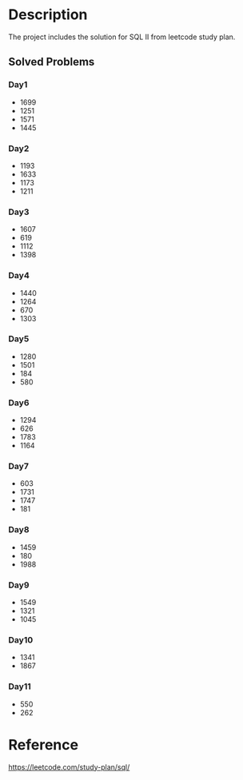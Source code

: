 # Description
The project includes the solution for SQL II from leetcode study plan.

## Solved Problems
### Day1
- 1699
- 1251
- 1571
- 1445
### Day2
- 1193
- 1633
- 1173
- 1211
### Day3
- 1607
- 619
- 1112
- 1398
### Day4
- 1440
- 1264
- 670
- 1303
### Day5
- 1280
- 1501
- 184
- 580
### Day6
- 1294
- 626
- 1783
- 1164
### Day7
- 603
- 1731
- 1747
- 181
### Day8
- 1459
- 180
- 1988
### Day9
- 1549
- 1321
- 1045
### Day10
- 1341
- 1867
### Day11
- 550
- 262

# Reference
https://leetcode.com/study-plan/sql/